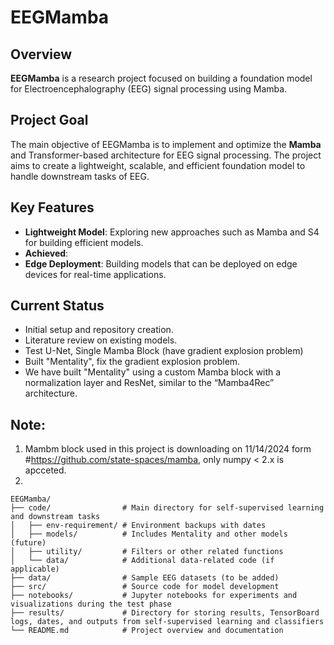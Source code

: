 # EEGMamba

## Overview
**EEGMamba** is a research project focused on building a foundation model for Electroencephalography (EEG) signal processing using Mamba. 
## Project Goal
The main objective of EEGMamba is to implement and optimize the **Mamba** and Transformer-based architecture for EEG signal processing. The project aims to create a lightweight, scalable, and efficient foundation model to handle downstream tasks of EEG.

## Key Features
- **Lightweight Model**: Exploring new approaches such as Mamba and S4 for building efficient models.
- **Achieved**: 
- **Edge Deployment**: Building models that can be deployed on edge devices for real-time applications.

## Current Status
- Initial setup and repository creation.
- Literature review on existing models.
- Test U-Net, Single Mamba Block (have gradient explosion problem)
- Built "Mentality", fix the gradient explosion problem.
- We have built "Mentality" using a custom Mamba block with a normalization layer and ResNet, similar to the “Mamba4Rec” architecture.

## Note:

1. Mambm block used in this project is downloading on 11/14/2024 form #https://github.com/state-spaces/mamba, only numpy < 2.x is apcceted.
2. 


```plaintext
EEGMamba/
├── code/                # Main directory for self-supervised learning and downstream tasks
│   ├── env-requirement/ # Environment backups with dates
│   ├── models/          # Includes Mentality and other models (future)
│   ├── utility/         # Filters or other related functions
│   └── data/            # Additional data-related code (if applicable)
├── data/                # Sample EEG datasets (to be added)
├── src/                 # Source code for model development
├── notebooks/           # Jupyter notebooks for experiments and visualizations during the test phase
├── results/             # Directory for storing results, TensorBoard logs, dates, and outputs from self-supervised learning and classifiers
└── README.md            # Project overview and documentation



